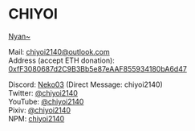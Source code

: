 # CHIYOI
[Nyan~](https://neko03.moe/chiyoi)

Mail: chiyoi2140@outlook.com\
Address (accept ETH donation): [0xfF3080687d2C9B3Bb5e87eAAF855934180bA6d47](https://etherscan.io/address/0xfF3080687d2C9B3Bb5e87eAAF855934180bA6d47)

Discord: [Neko03](https://discord.gg/92F2d47Kz5) (Direct Message: chiyoi2140)\
Twitter: [@chiyoi2140](https://twitter.com/chiyoi2140)\
YouTube: [@chiyoi2140](https://www.youtube.com/@chiyoi2140)\
Pixiv: [@chiyoi2140](https://www.pixiv.net/users/33257904)\
NPM: [chiyoi2140](https://www.npmjs.com)
